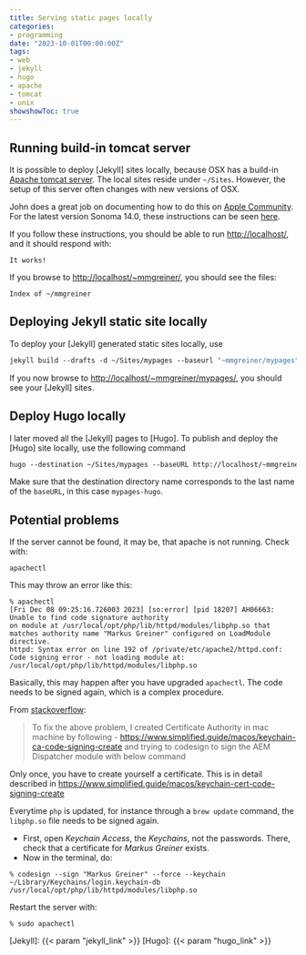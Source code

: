 ```yaml
---
title: Serving static pages locally
categories:
- programming
date: "2023-10-01T00:00:00Z"
tags:
- web
- jekyll
- hugo
- apache
- tomcat
- unix
showshowToc: true
---
```


## Running build-in tomcat server

It is possible to deploy [Jekyll] sites locally, because OSX has a build-in [Apache tomcat server][tomcat]. The local sites reside under `~/Sites`. However, the setup of this server often changes with new versions of OSX.

John does a great job on documenting how to do this on [Apple Community](https://discussions.apple.com/docs/DOC-3083). For the latest version Sonoma 14.0, these instructions can be seen [here](https://discussions.apple.com/docs/DOC-250007792).

If you follow these instructions, you should be able to run <http://localhost/>, and it should respond with:

    It works!

If you browse to <http://localhost/~mmgreiner/>, you should see the files:

    Index of ~/mmgreiner

## Deploying Jekyll static site locally

To deploy your [Jekyll] generated static sites locally, use

~~~csh
jekyll build --drafts -d ~/Sites/mypages --baseurl "~mmgreiner/mypages"
~~~

If you now browse to <http://localhost/~mmgreiner/mypages/>, you should see your [Jekyll] sites.

## Deploy Hugo locally

I later moved all the [Jekyll] pages to [Hugo]. To publish and deploy the [Hugo] site locally, use the following command

~~~csh
hugo --destination ~/Sites/mypages --baseURL http://localhost/~mmgreiner/mypages
~~~

Make sure that the destination directory name corresponds to the last name of the `baseURL`, in this case `mypages-hugo`.

## Potential problems

If the server cannot be found, it may be, that apache is not running. Check with:

    apachectl

This may throw an error like this:

~~~
% apachectl
[Fri Dec 08 09:25:16.726003 2023] [so:error] [pid 18207] AH06663: Unable to find code signature authority 
on module at /usr/local/opt/php/lib/httpd/modules/libphp.so that matches authority name "Markus Greiner" configured on LoadModule directive.
httpd: Syntax error on line 192 of /private/etc/apache2/httpd.conf: 
Code signing error - not loading module at: /usr/local/opt/php/lib/httpd/modules/libphp.so
~~~

Basically, this may happen after you have upgraded `apachectl`. The code needs to be signed again, which is a complex procedure. 

From [stackoverflow](https://stackoverflow.com/questions/72787369/unable-to-code-sign-the-apache-modules-in-mac):

> To fix the above problem, I created Certificate Authority in mac machine by following - <https://www.simplified.guide/macos/keychain-ca-code-signing-create> and trying to codesign to sign the AEM Dispatcher module with below command

Only once, you have to create yourself a certificate. This is in detail described in <https://www.simplified.guide/macos/keychain-cert-code-signing-create>

Everytime `php` is updated, for instance through a `brew update` command, the `libphp.so` file needs to be signed again. 

- First, open *Keychain Access*, the *Keychains*, not the passwords. There, check that a certificate for *Markus Greiner* exists.
- Now in the terminal, do:

~~~
% codesign --sign "Markus Greiner" --force --keychain ~/Library/Keychains/login.keychain-db /usr/local/opt/php/lib/httpd/modules/libphp.so
~~~

Restart the server with:

    % sudo apachectl


[tomcat]: https://tomcat.apache.org
[Jekyll]: {{< param "jekyll_link" >}}
[Hugo]: {{< param "hugo_link" >}}
